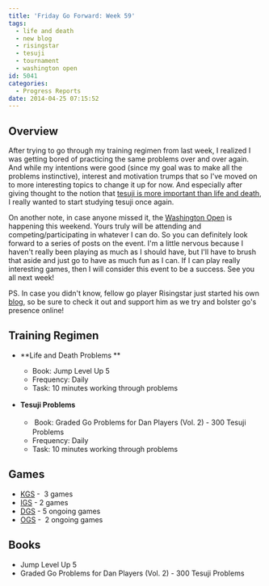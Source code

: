 ```yaml
---
title: 'Friday Go Forward: Week 59'
tags:
  - life and death
  - new blog
  - risingstar
  - tesuji
  - tournament
  - washington open
id: 5041
categories:
  - Progress Reports
date: 2014-04-25 07:15:52
---
```


## Overview

After trying to go through my training regimen from last week, I realized I was getting bored of practicing the same problems over and over again. And while my intentions were good (since my goal was to make all the problems instinctive), interest and motivation trumps that so I've moved on to more interesting topics to change it up for now. And especially after giving thought to the notion that [tesuji is more important than life and death](http://www.bengozen.com/wgw37-tesuji-more-useful-than-tsumego/ "WGW37: Tesuji More Useful Than Tsumego?"), I really wanted to start studying tesuji once again.

On another note, in case anyone missed it, the [Washington Open](http://www.novagoclub.org/tournaments "Nova Go Club Tournaments Website") is happening this weekend. Yours truly will be attending and competing/participating in whatever I can do. So you can definitely look forward to a series of posts on the event. I'm a little nervous because I haven't really been playing as much as I should have, but I'll have to brush that aside and just go to have as much fun as I can. If I can play really interesting games, then I will consider this event to be a success. See you all next week!

PS. In case you didn't know, fellow go player Risingstar just started his own [blog](http://gosimplycomplex.blogspot.com/ "RisingStar"), so be sure to check it out and support him as we try and bolster go's presence online!

## Training Regimen

*   **Life and Death Problems **

    *   Book: Jump Level Up 5
    *   Frequency: Daily
    *   Task: 10 minutes working through problems

*   **<span style="line-height: 1.5em;">Tesuji Problems</span>**

    *   <span style="line-height: 1.5em;"> Book: Graded Go Problems for Dan Players (Vol. 2) - 300 Tesuji Problems</span>
    *   Frequency: Daily
    *   Task: 10 minutes working through problems

## Games

*   [KGS](http://www.gokgs.com "KGS Website") -  3 games
*   [IGS](http://pandanet-igs.com/communities/pandanet "Pandanet-IGS Official Site") - 2 games
*   [DGS](http://www.dragongoserver.net/userinfo.php?uid=60385 "Dragon Go Server - BenGoZen") - 5 ongoing games
*   [OGS](http://online-go.com/user/view/549/BenGoZen "Online Go Server - BenGoZen") -  2 ongoing games

## Books

*   Jump Level Up 5
*   Graded Go Problems for Dan Players (Vol. 2) - 300 Tesuji Problems